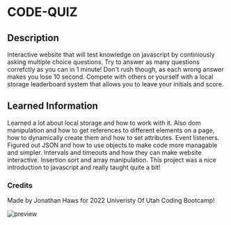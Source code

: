# CODE-QUIZ

## Description
Interactive website that will test knowledge on javascript by continiously asking multiple choice questions. Try to answer as many questions correfctly as you can in 1 minute! Don't rush though, as each wrong answer makes you lose 10 second. Compete with others or yourself with a local storage leaderboard system that allows you to leave your initials and score.

## Learned Information
Learned a lot about local storage and how to work with it. Also dom manipulation and how to get references to different elements on a page, how to dynamically create them and how to set attributes. Event listeners. Figured out JSON and how to use objects to make code more managable and simpler. Intervals and timeouts and how they can make website interactive. Insertion sort and array manipulation. This project was a nice introduction to javascript and really taught quite a bit!

### Credits 
Made by Jonathan Haws for 2022 Univeristy Of Utah Coding Bootcamp!

![preview](https://user-images.githubusercontent.com/108207472/210220136-de031aac-e032-4095-ba09-29a8b9f7e082.png)
